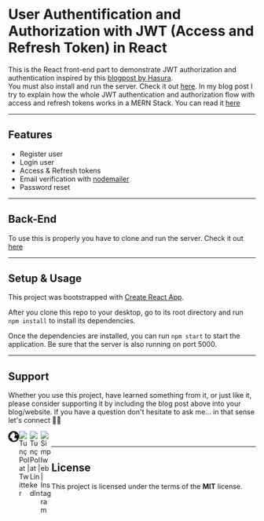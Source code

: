 # User Authentification and Authorization with JWT (Access and Refresh Token) in React

This is the React front-end part to demonstrate JWT authorization and authentication inspired by this [blogpost by Hasura](https://hasura.io/blog/best-practices-of-using-jwt-with-graphql/).<br/> You must also install and run the server. Check it out [here](https://github.com/tuncpolat/jwt-auth-react). In my blog post I try to explain how the whole JWT authentication and authorization flow with access and refresh tokens works in a MERN Stack. You can read it [here](https://simplweb.ch/en/blog/user-authentification-and-authorization-with-jwt-access-and-refresh-token-in-nodejs-react-express-and-mongo-db)

---

## Features

- Register user
- Login user
- Access & Refresh tokens
- Email verification with [nodemailer](https://nodemailer.com/usage/)
- Password reset

---

## Back-End

To use this is properly you have to clone and run the server. Check it out [here](https://github.com/tuncpolat/jwt-auth-react)

---

## Setup & Usage

This project was bootstrapped with [Create React App](https://github.com/facebook/create-react-app).

After you clone this repo to your desktop, go to its root directory and run `npm install` to install its dependencies.

Once the dependencies are installed, you can run `npm start` to start the application. Be sure that the server is also running on port 5000.

---

## Support

Whether you use this project, have learned something from it, or just like it, please consider supporting it by including the blog post above into your blog/website.
If you have a question don't hesitate to ask me... in that sense let's connect 🤜🤛

[<img align="left" alt="www.simplweb.ch" width="22px" src="https://raw.githubusercontent.com/iconic/open-iconic/master/svg/globe.svg" />][website]
[<img align="left" alt="Tunç Polat | Twitter" width="22px" src="https://cdn.jsdelivr.net/npm/simple-icons@v3/icons/twitter.svg" />][twitter]
[<img align="left" alt="Tunç Polat | LinkedIn" width="22px" src="https://cdn.jsdelivr.net/npm/simple-icons@v3/icons/linkedin.svg" />][linkedin]
[<img align="left" alt="Simplweb | Instagram" width="22px" src="https://cdn.jsdelivr.net/npm/simple-icons@v3/icons/instagram.svg" />][instagram]

<br/>

---

## License

This project is licensed under the terms of the **MIT** license.

[website]: https://www.simplweb.ch
[twitter]: https://twitter.com/TunPolat9
[instagram]: https://www.instagram.com/simplwebbasel/
[linkedin]: https://www.linkedin.com/in/tun%C3%A7-polat-b8203a116/
